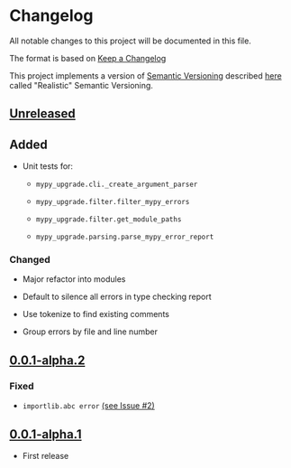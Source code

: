 # Changelog

All notable changes to this project will be documented in this file.

The format is based on [Keep a Changelog](https://keepachangelog.com/en/1.0.0/)

This project implements a version of
[Semantic Versioning](https://semver.org/spec/v2.0.0.html) described
[here]((https://iscinumpy.dev/post/bound-version-constraints/#semver)) called
"Realistic" Semantic Versioning.

## [Unreleased](https://github.com/ugognw/mypy-upgrade/tree/development)

## Added

* Unit tests for:

    * `mypy_upgrade.cli._create_argument_parser`

    * `mypy_upgrade.filter.filter_mypy_errors`

    * `mypy_upgrade.filter.get_module_paths`

    * `mypy_upgrade.parsing.parse_mypy_error_report`

### Changed

* Major refactor into modules

* Default to silence all errors in type checking report

* Use tokenize to find existing comments

* Group errors by file and line number

## [0.0.1-alpha.2](https://github.com/ugognw/mypy-upgrade/tree/release-0.0.1-alpha.2)

### Fixed

* `importlib.abc error` [(see Issue #2)](https://github.com/ugognw/mypy-upgrade/issues/2)

## [0.0.1-alpha.1](https://github.com/ugognw/mypy-upgrade/tree/release-0.0.1-alpha.1)

* First release
